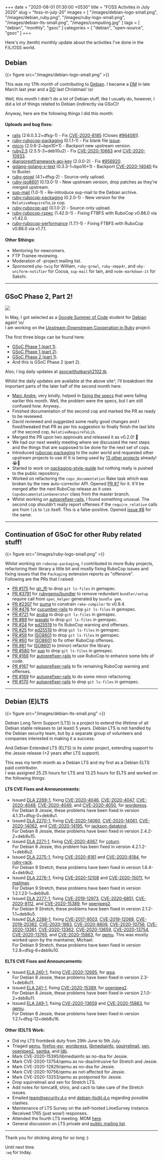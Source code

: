 +++
date = "2020-08-01 01:30:00 +0530"
title = "FOSS Activites in July 2020"
slug = "foss-in-july-20"
images = [
    "/images/debian-logo-small.png",
    "/images/debian_ruby.png",
    "/images/ruby-logo-small.png",
    "/images/debian-lts-small.png",
    "/images/computing.jpg"
]
tags = [
    "debian",
    "monthly",
    "gsoc"
]
categories = [
    "debian",
    "open-source",
    "gsoc"
]
+++

Here's my (tenth) monthly update about the activities I've done in the F/L/OSS world.

## Debian
{{< figure src="/images/debian-logo-small.png" >}}

This was my 17th month of contributing to [Debian](https://www.debian.org/).
I became a [DM](https://wiki.debian.org/DebianMaintainer) in late March last year and a [DD](https://wiki.debian.org/DebianDeveloper) last Christmas! \o/  

Well, this month I didn't do a lot of Debian stuff, like I usually do, however, I did a lot of things related to Debian (indirectly via GSoC)!

Anyway, here are the following things I did this month:

#### Uploads and bug fixes:

- [rails](https://tracker.debian.org/pkg/rails) (2:6.0.3.2+dfsg-1) - Fix [CVE-2020-8185](https://security-tracker.debian.org/tracker/CVE-2020-8185) (Closes [#964081](https://bugs.debian.org/964081)).  
- [ruby-rubocop-packaging](https://tracker.debian.org/pkg/ruby-rubocop-packaging) (0.1.1-1) - Fix blank file [issue](https://github.com/utkarsh2102/rubocop-packaging/issues/5).  
- [micro](https://tracker.debian.org/pkg/micro) (2.0.6-2~bpo10+1) - Backport new upstream version.  
- [ruby2.5](https://tracker.debian.org/pkg/ruby2.5) (2.5.5-3+deb10u2) - Fix [CVE-2020-10663](https://security-tracker.debian.org/tracker/CVE-2020-10663) and [CVE-2020-10933](https://security-tracker.debian.org/tracker/CVE-2020-10933).  
- [djangorestframework-api-key](https://tracker.debian.org/pkg/djangorestframework-api-key) (2.0.0-2) - Fix [#956920](https://bugs.debian.org/956920).  
- [golang-golang-x-text](https://tracker.debian.org/pkg/golang-golang-x-text) (0.3.3-1~bpo10+1) - Backport [CVE-2020-14040](https://security-tracker.debian.org/tracker/CVE-2020-14040) fix to Buster.  
- [ruby-growl](https://tracker.debian.org/pkg/ruby-growl) (4.1+dfsg-2) - Source-only upload.  
- [ruby-iso8601](https://tracker.debian.org/pkg/ruby-iso8601) (0.13.0-1) - New upstream version, drop patches as they're merged upstream.  
- [sup-mail](https://tracker.debian.org/pkg/sup-mail) (1.0-1) - Re-introduce sup-mail to the Debian archive.  
- [ruby-rubocop-packaging](https://tracker.debian.org/pkg/ruby-rubocop-packaging) (0.2.0-1) - New version for the `RelativeRequireToLib` cop.  
- [ruby-rubocop-ast](https://tracker.debian.org/pkg/ruby-rubocop-ast) (0.1.0-2) - Source-only upload.  
- [ruby-rubocop-rspec](https://tracker.debian.org/pkg/ruby-rubocop-rspec) (1.42.0-1) - Fixing FTBFS with RuboCop v0.88.0 via v1.42.0.  
- [ruby-rubocop-performance](https://tracker.debian.org/pkg/ruby-rubocop-performance) (1.7.1-1) - Fixing FTBFS with RuboCop v0.88.0 via v1.7.1.  

#### Other $things:

- Mentoring for newcomers.  
- FTP Trainee reviewing.  
- Moderation of -project mailing list.  
- Sponsored `php-twig` for William, `ruby-growl`, `ruby-xmpp4r`, and `uby-uniform-notifier` for Cocoa, `sup-mail` for Iain, and `node-markdown-it` for Sakshi.

---

## GSoC Phase 2, Part 2!
![](/images/debian_ruby.png#center)

In May, I got selected as a [Google Summer of Code](https://summerofcode.withgoogle.com/) student for [Debian](https://www.debian.org/) again! \o/  
I am working on the [Upstream-Downstream Cooperation in Ruby](https://wiki.debian.org/SummerOfCode2020/Projects/#SummerOfCode2020.2FApprovedProjects.2FUpstreamDownstreamCooperationInRuby.Upstream.2FDownstream_cooperation_in_Ruby) project.

The first three blogs can be found here:
- [GSoC Phase 1 (part 1)](https://utkarsh2102.com/posts/gsoc-phase-1/).
- [GSoC Phase 1 (part 2)](https://utkarsh2102.com/posts/foss-in-june-20/).
- [GSoC Phase 2 (part 1)](https://utkarsh2102.com/posts/gsoc-phase-2/).
- And this is GSoC Phase 2 (part 2).

Also, I log daily updates at [gsocwithutkarsh2102.tk](https://gsocwithutkarsh2102.tk/).

Whilst the daily updates are available at the above site^, I’ll breakdown the important parts of the later half of the second month here:

- [Marc Andre](https://github.com/marcandre), very kindly, helped in [fixing the specs](https://github.com/marcandre/rubocop-packaging/commit/90d23d16dff4fd00652d3e5c7f32c88d9c987225) that were failing earlier this month. Well, the problem were the specs, but I am still confused how. Anyway..
- Finished documentation of the second cop and marked the PR as ready to be reviewed.
- David reviewed and suggested some really good changes and I fixed/tweaked that PR as per his suggestion to finally finish the last bits of the second cop, `RelativeRequireToLib`.
- Merged the PR upon two approvals and released it as v0.2.0! 💖
- We had our next weekly meeting where we discussed the next steps and the things that are supposed to be done for the next set of cops.
- Introduced [rubocop-packaging](https://github.com/utkarsh2102/rubocop-packaging) to the outer world and requested other upstream projects to use it! It is being used by [13 other projects](https://github.com/utkarsh2102/rubocop-packaging/network/dependents?package_id=UGFja2FnZS0xMjY1ODQyMzQ1) already! 😭💖
- Started to work on [packaging-style-guide](https://github.com/utkarsh2102/packaging-style-guide) but nothing really is pushed to the public repository.
- Worked on refactoring the `cops_documentation` Rake task which was broken by the new auto-corrector API. Opened [PR #7](https://github.com/utkarsh2102/rubocop-packaging/pull/7) for it. It'll be merged after the next RuboCop release as it uses `CopsDocumentationGenerator` class from the master branch.
- Whilst working on [autoprefixer-rails](https://github.com/ai/autoprefixer-rails), I found something unusual. The second cop shouldn't really report offenses if the `require_relative` calls are from `lib` to `lib` itself. This is a false-positive. Opened [issue #8](https://github.com/utkarsh2102/rubocop-packaging/issues/8) for the same.

---

## Continuation of GSoC for other Ruby related stuff!
{{< figure src="/images/ruby-logo-small.png" >}}

Whilst working on `rubocop-packaging`, I contributed to more Ruby projects, refactoring their library a little bit and mostly fixing RuboCop issues and fixing issues that the `Packaging` extension reports as "offensive".  
Following are the PRs that I raised:

- [PR #175](https://github.com/mvz/gir_ffi/pull/175) for [gir_ffi](https://github.com/mvz/gir_ffi) to drop `git ls-files` in gemspec.
- [PR #3791](https://github.com/rubygems/rubygems/pull/3791) for [rubygems/bundler](https://github.com/rubygems/rubygems) to remove redundant `bundler/setup` require call from `spec_helper` generated by `bundle gem`.
- [PR #2307](https://github.com/puma/puma/pull/2307) for [puma](https://github.com/puma/puma) to constrain `rake-compiler` to v0.9.4.
- [PR #476](https://github.com/cucumber/cucumber-rails/pull/476) for [cucumber-rails](https://github.com/cucumber/cucumber-rails) to drop `git ls-files` in gemspec.
- [PR #721](https://github.com/cucumber/aruba/pull/721) for [aruba](https://github.com/cucumber/aruba) to drop `git ls-files` in gemspec.
- [PR #89](https://github.com/savonrb/wasabi/pull/89) for [wasabi](https://github.com/savonrb/wasabi) to drop `git ls-files` in gemspec.
- [PR #24](https://github.com/RubyCrypto/ed25519/pull/24) for [ed25519](https://github.com/RubyCrypto/ed25519) to fix RuboCop warning and offenses.
- [PR #25](https://github.com/RubyCrypto/ed25519/pull/25) for [ed25519](https://github.com/RubyCrypto/ed25519) to drop `git ls-files` in gemspec.
- [PR #59](https://github.com/arnau/ISO8601/pull/59) for [ISO8601](https://github.com/arnau/ISO8601) to drop `git ls-files` in gemspec.
- [PR #60](https://github.com/arnau/ISO8601/pull/60) for [ISO8601](https://github.com/arnau/ISO8601) to fix other RuboCop offenses.
- [PR #61](https://github.com/arnau/ISO8601/pull/61) for [ISO8601](https://github.com/arnau/ISO8601) to (minor) refactor the library.
- [PR #580](https://github.com/sup-heliotrope/sup/pull/580) for [sup](https://github.com/sup-heliotrope/sup) to drop `git ls-files` in gemspec.
- [PR #166](https://github.com/ai/autoprefixer-rails/pull/166) for [autoprefixer-rails](https://github.com/ai/autoprefixer-rails) to use RuboCop to enhance some bits of code.
- [PR #167](https://github.com/ai/autoprefixer-rails/pull/167) for [autoprefixer-rails](https://github.com/ai/autoprefixer-rails) to fix remaining RuboCop warning and offenses.
- [PR #169](https://github.com/ai/autoprefixer-rails/pull/169) for [autoprefixer-rails](https://github.com/ai/autoprefixer-rails) to do some minor refactoring.
- [PR #170](https://github.com/ai/autoprefixer-rails/pull/170) for [autoprefixer-rails](https://github.com/ai/autoprefixer-rails) to drop `git ls-files` in gemspec.

---

## Debian (E)LTS
{{< figure src="/images/debian-lts-small.png" >}}

Debian Long Term Support (LTS) is a project to extend the lifetime of all Debian stable releases to (at least) 5 years. Debian LTS is not handled by the Debian security team, but by a separate group of volunteers and companies interested in making it a success.  

And Debian Extended LTS (ELTS) is its sister project, extending support to the Jessie release (+2 years after LTS support).

This was my tenth month as a Debian LTS and my first as a Debian ELTS paid contributor.  
I was assigned 25.25 hours for LTS and 13.25 hours for ELTS and worked on
the following things:  

#### LTS CVE Fixes and Announcements:

- Issued [DLA 2269-1](https://lists.debian.org/debian-lts-announce/2020/07/msg00000.html), fixing [CVE-2020-4046](https://security-tracker.debian.org/tracker/CVE-2020-4046), [CVE-2020-4047](https://security-tracker.debian.org/tracker/CVE-2020-4047), [CVE-2020-4048](https://security-tracker.debian.org/tracker/CVE-2020-4048), [CVE-2020-4049](https://security-tracker.debian.org/tracker/CVE-2020-4049), and [CVE-2020-4050](https://security-tracker.debian.org/tracker/CVE-2020-4050), for [wordpress](https://tracker.debian.org/pkg/wordpress).  
  For Debian 8 Jessie, these problems have been fixed in version 4.1.31+dfsg-0+deb8u1.
- Issued [DLA 2270-1](https://lists.debian.org/debian-lts-announce/2020/07/msg00001.html), fixing [CVE-2020-14060](https://security-tracker.debian.org/tracker/CVE-2020-14060), [CVE-2020-14061](https://security-tracker.debian.org/tracker/CVE-2020-14061), [CVE-2020-14062](https://security-tracker.debian.org/tracker/CVE-2020-14062), and [CVE-2020-14195](https://security-tracker.debian.org/tracker/CVE-2020-14195), for [jackson-databind](https://tracker.debian.org/pkg/jackson-databind).  
  For Debian 8 Jessie, these problems have been fixed in version 2.4.2-2+deb8u15.
- Issued [DLA 2271-1](https://lists.debian.org/debian-lts-announce/2020/07/msg00002.html), fixing [CVE-2020-4067](https://security-tracker.debian.org/tracker/CVE-2020-4067), for [coturn](https://tracker.debian.org/pkg/coturn).  
  For Debian 8 Jessie, this problem has been fixed in version 4.2.1.2-1+deb8u2.
- Issued [DLA 2275-1](https://lists.debian.org/debian-lts-announce/2020/07/msg00006.html), fixing [CVE-2020-8161](https://security-tracker.debian.org/tracker/CVE-2020-8161) and [CVE-2020-8184](https://security-tracker.debian.org/tracker/CVE-2020-8184), for [ruby-rack](https://tracker.debian.org/pkg/ruby-rack).  
  For Debian 9 Stretch, these problems have been fixed in version 1.6.4-4+deb9u2.
- Issued [DLA 2276-1](https://lists.debian.org/debian-lts-announce/2020/07/msg00007.html), fixing [CVE-2020-12108](https://security-tracker.debian.org/tracker/CVE-2020-12108) and [CVE-2020-15011](https://security-tracker.debian.org/tracker/CVE-2020-15011), for [mailman](https://tracker.debian.org/pkg/mailman).  
  For Debian 9 Stretch, these problems have been fixed in version 1:2.1.23-1+deb9u6.
- Issued [DLA 2277-1](https://lists.debian.org/debian-lts-announce/2020/07/msg00008.html), fixing [CVE-2019-12973](https://security-tracker.debian.org/tracker/CVE-2019-12973), [CVE-2020-6851](https://security-tracker.debian.org/tracker/CVE-2020-6851), [CVE-2020-8112](https://security-tracker.debian.org/tracker/CVE-2020-8112), and [CVE-2020-15389](https://security-tracker.debian.org/tracker/CVE-2020-15389), for [openjpeg2](https://tracker.debian.org/pkg/openjpeg2).  
  For Debian 9 Stretch, these problems have been fixed in version 2.1.2-1.1+deb9u5.
- Issued [DLA 2288-1](https://lists.debian.org/debian-lts-announce/2020/07/msg00020.html), fixing [CVE-2017-9503](https://security-tracker.debian.org/tracker/CVE-2017-9503), [CVE-2019-12068](https://security-tracker.debian.org/tracker/CVE-2019-12068), [CVE-2019-20382](https://security-tracker.debian.org/tracker/CVE-2019-20382), [CVE-2020-1983](https://security-tracker.debian.org/tracker/CVE-2020-1983), [CVE-2020-8608](https://security-tracker.debian.org/tracker/CVE-2020-8608), [CVE-2020-10756](https://security-tracker.debian.org/tracker/CVE-2020-10756), [CVE-2020-13361](https://security-tracker.debian.org/tracker/CVE-2020-13361), [CVE-2020-13362](https://security-tracker.debian.org/tracker/CVE-2020-13362), [CVE-2020-13659](https://security-tracker.debian.org/tracker/CVE-2020-13659), [CVE-2020-13754](https://security-tracker.debian.org/tracker/CVE-2020-13754), [CVE-2020-13765](https://security-tracker.debian.org/tracker/CVE-2020-13765), and [CVE-2020-15863](https://security-tracker.debian.org/tracker/CVE-2020-15863), for [qemu](https://tracker.debian.org/pkg/qemu). This was mostly worked upon by the maintainer, Michael.  
  For Debian 9 Stretch, these problems have been fixed in version 1:2.8+dfsg-6+deb9u10.

#### ELTS CVE Fixes and Announcements:

- Issued [ELA 240-1](https://deb.freexian.com/extended-lts/updates/ela-240-1-wpa), fixing [CVE-2020-12695](https://security-tracker.debian.org/tracker/CVE-2020-12695), for [wpa](https://tracker.debian.org/pkg/wpa).  
  For Debian 8 Jessie, these problems have been fixed in version 2.3-1+deb8u11.
- Issued [ELA 241-1](https://deb.freexian.com/extended-lts/updates/ela-241-1-openjpeg2), fixing [CVE-2020-15389](https://security-tracker.debian.org/tracker/CVE-2020-15389), for [openjpeg2](https://tracker.debian.org/pkg/openjpeg2).  
  For Debian 8 Jessie, these problems have been fixed in version 2.1.0-2+deb8u11.
- Issued [ELA 249-1](https://deb.freexian.com/extended-lts/updates/ela-249-1-qemu), fixing [CVE-2020-13659](https://security-tracker.debian.org/tracker/CVE-2020-13659) and [CVE-2020-15863](https://security-tracker.debian.org/tracker/CVE-2020-15863), for [qemu](https://tracker.debian.org/pkg/qemu).  
  For Debian 8 Jessie, these problems have been fixed in version 1:2.1+dfsg-12+deb8u16.

#### Other (E)LTS Work:

- Did my LTS frontdesk duty from 29th June to 5th July.
- Triaged [qemu](https://tracker.debian.org/pkg/qemu),
[firefox-esr](https://tracker.debian.org/pkg/firefox-esr),
[wordpress](https://tracker.debian.org/pkg/wordpress),
[libmediainfo](https://tracker.debian.org/pkg/libmediainfo),
[squirrelmail](https://tracker.debian.org/pkg/squirrelmail),
[xen](https://tracker.debian.org/pkg/xen),
[openjpeg2](https://tracker.debian.org/pkg/openjpeg2),
[samba](https://tracker.debian.org/pkg/samba), and
[ldb](https://tracker.debian.org/pkg/ldb).
- Mark CVE-2020-15395/libmediainfo as no-dsa for Jessie.
- Mark CVE-2020-13754/qemu as no-dsa/intrusive for Stretch and Jessie.
- Mark CVE-2020-12829/qemu as no-dsa for Jessie.
- Mark CVE-2020-10756/qemu as not-affected for Jessie.
- Mark CVE-2020-13253/qemu as postponed for Jessie.
- Drop squirrelmail and xen for Stretch LTS.
- Add notes for tomcat8, shiro, and cacti to take care of the Stretch issues.
- Emailed team@security.d.o and debian-lts@l.d.o regarding possible clashes.
- Maintenance of LTS Survey on the self-hosted LimeSurvey instance. Received 1765 (just wow!) responses.
- Attended the fourth LTS meeting. MOM [here](http://meetbot.debian.net/debian-lts/2020/debian-lts.2020-07-30-14.59.html).
- General discussion on LTS private and [public mailing list](https://lists.debian.org/debian-lts/2020/07/threads.html).

---

Thank you for sticking along for so long :)  

Until next time.  
`:wq` for today.
